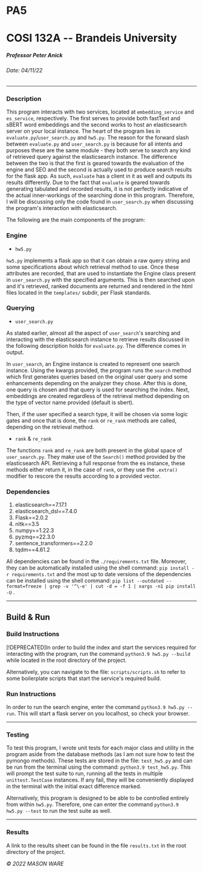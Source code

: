     

PA5
===

COSI 132A -- Brandeis University
================================

##### Professor Peter Anick

###### Date: 04/11/22

* * *

### Description

This program interacts with two services, located at `embedding_service` and `es_service`, respectively. The first serves to provide both fastText and sBERT word embeddings
and the second works to host an elasticsearch server on your local instance. The heart of the program lies in `evaluate.py`/`user_search.py` and `hw5.py`. The reason for the
forward slash between `evaluate.py` and `user_search.py` is because for all intents and purposes these are the same module - they both serve to search any kind of retrieved
query against the elasticsearch instance. The difference between the two is that the first is geared towards the evaluation of the engine and SEO and the second is actually
used to produce search results for the flask app. As such, `evaluate` has a client in it as well and outputs its results differently. Due to the fact that `evaluate` is geared towards generating tabulated and recorded results, it is not perfectly indicative of the actual inner-workings of the searching done in this program. Therefore, I will be discussing only the code found in `user_search.py` when discussing the program's interaction with elasticsearch.

The following are the main components of the program:

### Engine

* `hw5.py`

`hw5.py` implements a flask app so that it can obtain a raw query string and some specifications about which retrieval method to use. Once these attributes are recorded, that are
used to instantiate the Engine class present in `user_search.py` with the specified arguments. This is then searched upon and it's retrieved, ranked documents are returned and
rendered in the html files located in the `templates/` subdir, per Flask standards.

### Querying

* `user_search.py`

As stated earlier, almost all the aspect of `user_search`'s searching and interacting with the elasticsearch instance to retrieve results discussed in the following description holds for `evaluate.py`. The difference comes in output.

In `user_search`, an Engine instance is created to represent one search instance. Using the kwargs provided, the program runs the `search` method which first generates queries based on the original user query and some enhancements
depending on the analyzer they chose. After this is done, one query is chosen and that query is used for searching the index. Next, embeddings are created regardless of the retrieval method depending on the type of vector name provided
(default is sbert). 

Then, if the user specified a search type, it will be chosen via some logic gates and once that is done, the `rank` or `re_rank` methods are called, depending on the retrieval method.
  
* `rank` & `re_rank`

The functions `rank` and `re_rank` are both present in the global space of `user_search.py`. They make use of the `Search()` method provided by the elasticsearch API. Retrieving a full
response from the es instance, these methods either return it, in the case of `rank`, or they use the `.extra()` modifier to rescore the results according to a provided vector. 


### Dependencies

1. elasticsearch==7.17.1
2. elasticsearch_dsl==7.4.0
3. Flask==2.0.2
4. nltk==3.5
5. numpy==1.22.3
6. pyzmq==22.3.0
7. sentence_transformers==2.2.0
8. tqdm==4.61.2

All dependencies can be found in the `./requirements.txt` file. Moreover, they can be automatically installed using the shell command: `pip install -r requirements.txt` and the most up to date versions of the dependencies can be installed using the shell command: `pip list --outdated --format=freeze | grep -v '^\-e' | cut -d = -f 1 | xargs -n1 pip install -U` .


* * *

Build & Run
-----------

### Build Instructions

[!DEPRECATED]In order to build the index and start the services required for interacting with the program, run the command `python3.9 hw5.py --build` while located in the root directory of the project. 

Alternatively, you can navigate to the file: `scripts/scripts.sh` to refer to some boilerplate scripts that start the service's required build.

### Run Instructions

In order to run the search engine, enter the command `python3.9 hw5.py --run`. This will start a flask server on you localhost, so check your browser.

* * *

### Testing

To test this program, I wrote unit tests for each major class and utility in the program aside from the database methods (as I am not sure how to test the pymongo methods). These tests are stored in the file: `test_hw5.py` and can be run from the terminal using the command: `python3.9 test_hw5.py`. This will prompt the test suite to run, running all the tests in multiple `unittest.TestCase` instances. If any fail, they will be conveniently displayed in the terminal with the initial exact difference marked.

Alternatively, this program is designed to be able to be controlled entirely from within `hw5.py`. Therefore, one can enter the command `python3.9 hw5.py --test` to run the test suite as well.

* * *

### Results

A link to the results sheet can be found in the file `results.txt` in the root directory of the project. 

_© 2022 MASON WARE_
